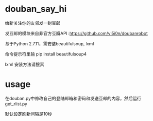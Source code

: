 # douban_say_hi
给新关注你的友邻发一封豆邮

发豆邮的模块来自非官方豆瓣API :https://github.com/vi5i0n/doubanrobot

基于Python 2.7.11，需安装beautifulsoup, lxml

命令提示符里输 pip install beautifulsoup4

lxml 安装方法请搜索

# usage
在douban.py中修改自己的登陆邮箱和密码和发送豆邮的内容，然后运行get_rlist.py

默认设定刷新间隔是10秒
